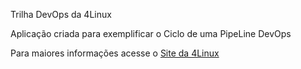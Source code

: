 Trilha DevOps da 4Linux

<!-- Altere a Flag abaixo com sua URL do seu usuário do Github -->
<!--
![Pipeline Status](https://github.com/rbsalesac/DevOpsLab-HelloWorld/actions/workflows/pipeline.yml/badge.svg) 
-->

 Aplicação criada para exemplificar o Ciclo de uma PipeLine DevOps


Para maiores informações acesse o [Site da 4Linux](https://www.4linux.com.br/cursos/devops)
